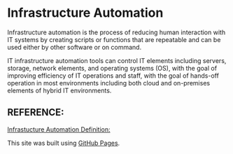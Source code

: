 # Infrastructure Automation #


Infrastructure automation is the process of reducing human interaction with IT systems by creating scripts or functions that are repeatable and can be used either by other software or on command.

IT infrastructure automation tools can control IT elements including servers, storage, network elements, and operating systems (OS), with the goal of improving efficiency of IT operations and staff, with the goal of hands-off operation in most environments including both cloud and on-premises elements of hybrid IT environments.

## REFERENCE: ##

[Infrastucture Automation Definition:](https://www.vmware.com/topics/glossary/content/infrastructure-automation.html) 

This site was built using [GitHub Pages](https://docs.github.com/en/enterprise-server@3.3/get-started/writing-on-github/getting-started-with-writing-and-formatting-on-github/basic-writing-and-formatting-syntax).
